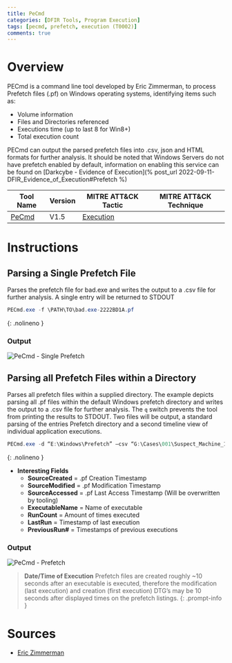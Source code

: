 ```yaml
---
title: PeCmd
categories: [DFIR Tools, Program Execution]
tags: [pecmd, prefetch, execution (T0002)]
comments: true
---
```


# Overview
PECmd is a command line tool developed by Eric Zimmerman, to process Prefetch files (.pf) on Windows operating systems, identifying items such as:

- Volume information
- Files and Directories referenced
- Executions time (up to last 8 for Win8+)
- Total execution count

PECmd can output the parsed prefetch files into .csv, json and HTML formats for further analysis. It should be noted that Windows Servers do not have prefetch enabled by default, information on enabling this service can be found on [Darkcybe - Evidence of Execution](% post_url 2022-09-11-DFIR_Evidence_of_Execution#Prefetch %)

| Tool Name | Version | MITRE ATT&CK Tactic | MITRE ATT&CK Technique |
| --------- | ------- | ------------------- | ---------------------- |
| [PeCmd](https://ericzimmerman.github.io/#!index.md) | V1.5 | [Execution](https://attack.mitre.org/tactics/TA0002/) | 

# Instructions

## Parsing a Single Prefetch File
Parses the prefetch file for bad.exe and writes the output to a .csv file for further analysis. A single entry will be returned to STDOUT

```powershell
PECmd.exe -f \PATH\TO\bad.exe-2222BD1A.pf
```
{: .nolineno }

### Output

![PeCmd - Single Prefetch](/assets/img/DFIR/DFIR_TOOLS/PeCmd_Single.png "PeCmd - Single Prefetch")

## Parsing all Prefetch Files within a Directory
Parses all prefetch files within a supplied directory. The example depicts parsing all .pf files within the default Windows prefetch directory and writes the output to a .csv file for further analysis. The `q` switch prevents the tool from printing the results to STDOUT. Two files will be output, a standard parsing of the entries Prefetch directory and a second timeline view of individual application executions.

```powershell
PECmd.exe -d “E:\Windows\Prefetch” –csv “G:\Cases\001\Suspect_Machine_1\Prefetch_all.csv -q
```
{: .nolineno }

- **Interesting Fields**
  - **SourceCreated** = .pf Creation Timestamp
  - **SourceModified** = .pf Modification Timestamp
  - **SourceAccessed** = .pf Last Access Timestamp (Will be overwritten by tooling)
  - **ExecutableName** = Name of executable
  - **RunCount** = Amount of times executed
  - **LastRun** = Timestamp of last execution
  - **PreviousRun#** = Timestamps of previous executions

### Output

![PeCmd - Prefetch](/assets/img/DFIR/DFIR_TOOLS/PeCmd_Prefetch.png "PeCmd - Prefetch")

>**Date/Time of Execution**
> Prefetch files are created roughly ~10 seconds after an executable is executed, therefore the modification (last 
> execution) and creation (first execution) DTG’s may be 10 seconds after displayed times on the prefetch listings.
{: .prompt-info }

# Sources
- [Eric Zimmerman](https://ericzimmerman.github.io/#!documentation.md)